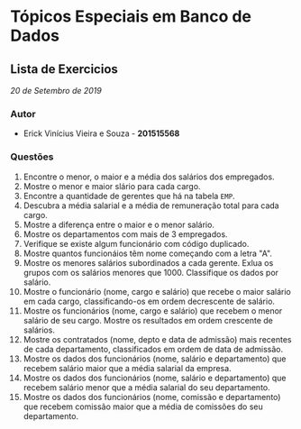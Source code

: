 # Tópicos Especiais em Banco de Dados

## Lista de Exercicios  

_20 de Setembro de 2019_  

### Autor

- Erick Vinícius Vieira e Souza - **201515568**  

### Questões

1. Encontre o menor, o maior e a média dos salários dos empregados.
2. Mostre o menor e maior slário para cada cargo.
3. Encontre a quantidade de gerentes que há na tabela `EMP`.
4. Descubra a média salarial e a média de remuneração total para cada cargo.
5. Mostre a diferença entre o maior e o menor salário.
6. Mostre os departamentos com mais de 3 empregados.
7. Verifique se existe algum funcionário com código duplicado.
8. Mostre quantos funcionáios têm nome começando com a letra "A".
9. Mostre os menores salários subordinados a cada gerente. Exlua os grupos com os salários menores que 1000. Classifique os dados por salário.
10. Mostre o funcionário (nome, cargo e salário) que recebe o maior salário em cada cargo, classificando-os em ordem decrescente de salário.
11. Mostre os funcionários (nome, cargo e salário) que recebem o menor salário de seu
cargo. Mostre os resultados em ordem crescente de salários.
12. Mostre os contratados (nome, depto e data de admissão) mais recentes de cada
departamento, classificados em ordem de data de admissão.
13. Mostre os dados dos funcionários (nome, salário e departamento) que recebem salário
maior que a média salarial da empresa.
14. Mostre os dados dos funcionários (nome, salário e departamento) que recebem salário
menor que a média salarial do seu departamento.
15. Mostre os dados dos funcionários (nome, comissão e departamento) que recebem
comissão maior que a média de comissões do seu departamento.
